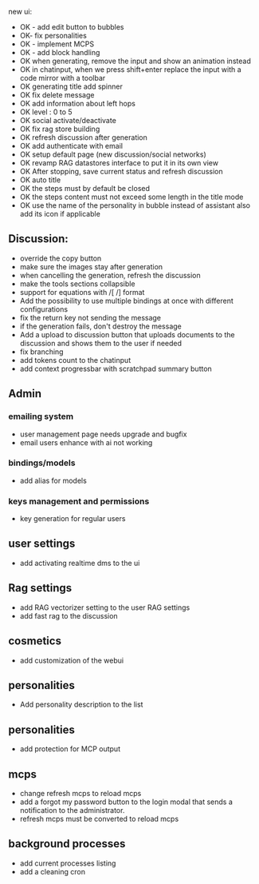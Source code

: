 new ui:

- OK - add edit button to bubbles
- OK- fix personalities
- OK - implement MCPS
- OK - add <think> block handling
- OK when generating, remove the input and show an animation instead
- OK in chatinput, when we press shift+enter replace the input with a code mirror with a toolbar
- OK generating title add spinner 
- OK fix delete message
- OK add information about left hops
- OK level : 0 to 5
- OK social activate/deactivate
- OK fix rag store building
- OK refresh discussion after generation
- OK add authenticate with email
- OK setup default page (new discussion/social networks)
- OK revamp RAG datastores interface to put it in its own view
- OK After stopping, save current status and refresh discussion
- OK auto title
- OK the steps must by default be closed
- OK the steps content must not exceed some length in the title mode
- OK use the name of the personality in bubble instead of assistant also add its icon if applicable

## Discussion:
- override the copy button
- make sure the images stay after generation
- when cancelling the generation, refresh the discussion
- make the tools sections collapsible
- support for equations with /[ /] format
- Add the possibility to use multiple bindings at once with different configurations
- fix the return key not sending the message
- if the generation fails, don't destroy the message
- Add a upload to discussion button that uploads documents to the discussion and shows them to the user if needed
- fix branching
- add tokens count to the chatinput
- add context progressbar with scratchpad summary button

## Admin
### emailing system
- user management page needs upgrade and bugfix
- email users enhance with ai not working

### bindings/models
- add alias for models

### keys management and permissions
- key generation for regular users

## user settings
- add activating realtime dms to the ui
  
## Rag settings 
- add RAG vectorizer setting to the user RAG settings
- add fast rag to the discussion

## cosmetics
- add customization of the webui

## personalities
- Add personality description to the list

## personalities
- add protection for MCP output

## mcps
- change refresh mcps to reload mcps
- add a forgot my password button to the login modal that sends a notification to the administrator.
- refresh mcps must be converted to reload mcps

## background processes
- add current processes listing
- add a cleaning cron
